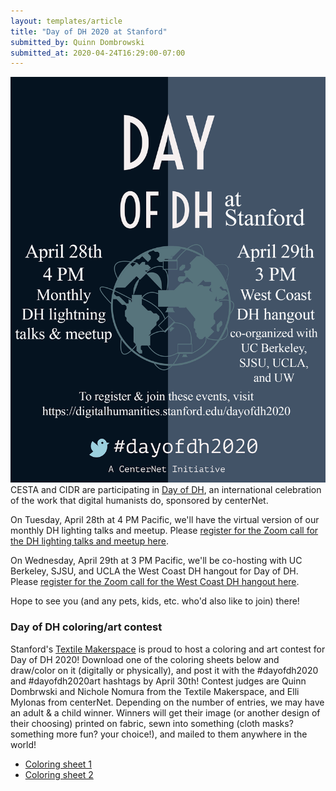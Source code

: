 ```yaml
---
layout: templates/article
title: "Day of DH 2020 at Stanford"
submitted_by: Quinn Dombrowski
submitted_at: 2020-04-24T16:29:00-07:00
---
```


![](../post-images/Day_of_DH_Stanford_0.png)CESTA and CIDR are participating in [Day of DH](https://dhcenternet.org/initiatives/day-of-dh/2020), an international celebration of the work that digital humanists do, sponsored by centerNet.


On Tuesday, April 28th at 4 PM Pacific, we'll have the virtual version of our monthly DH lighting talks and meetup. Please [register for the Zoom call for the DH lighting talks and meetup here](https://stanford.zoom.us/meeting/register/tJwldeytpzsrGNCRMbG4J6yB0mJKicqNZEnh).


On Wednesday, April 29th at 3 PM Pacific, we'll be co-hosting with UC Berkeley, SJSU, and UCLA the West Coast DH hangout for Day of DH. Please [register for the Zoom call for the West Coast DH hangout here](https://stanford.zoom.us/meeting/register/tJAvf-msqj8vEtZg2frGmjlS6cGcYIsuxXCD).


Hope to see you (and any pets, kids, etc. who'd also like to join) there!





### Day of DH coloring/art contest


Stanford's [Textile Makerspace](https://textilemakerspace.sites.stanford.edu/) is proud to host a coloring and art contest for Day of DH 2020! Download one of the coloring sheets below and draw/color on it (digitally or physically), and post it with the #dayofdh2020 and #dayofdh2020art hashtags by April 30th! Contest judges are Quinn Dombrwski and Nichole Nomura from the Textile Makerspace, and Elli Mylonas from centerNet. Depending on the number of entries, we may have an adult & a child winner. Winners will get their image (or another design of their choosing) printed on fabric, sewn into something (cloth masks? something more fun? your choice!), and mailed to them anywhere in the world!


* [Coloring sheet 1](https://digitalhumanities.stanford.edu/sites/g/files/sbiybj8071/f/field/image/dayofdh2020_coloring1.png)
* [Coloring sheet 2](https://digitalhumanities.stanford.edu/sites/g/files/sbiybj8071/f/field/image/dayofdh2020_coloring2.png)

